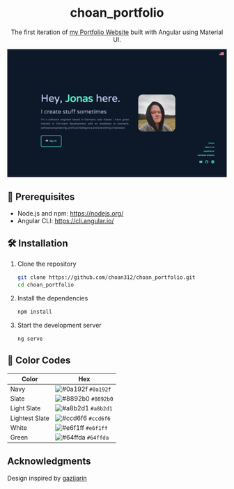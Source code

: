 
<h1 align="center">
   choan_portfolio
</h1>

<p align="center">
   The first iteration of <a href="https://portfolio-jonaswagner.vercel.app/" target="_blank">my Portfolio Website</a> built with Angular using Material UI.
</p>

<p align="center">
   <img width="1200" alt="Screenshot 2021-03-15 at 8 29 18 PM" src="src/assets/images/screenshot_portfolio.png">
</p>

## 📝 Prerequisites

- Node.js and npm: https://nodejs.org/
- Angular CLI: https://cli.angular.io/

## 🛠 Installation

1. Clone the repository

   ```sh
   git clone https://github.com/choan312/choan_portfolio.git
   cd choan_portfolio
   ```

2. Install the dependencies

   ```sh
   npm install
   ```

3. Start the development server

   ```sh
   ng serve
   ```

## 🎨 Color Codes

| Color          | Hex                                                                |
| -------------- | ------------------------------------------------------------------ |
| Navy           | ![#0a192f](https://via.placeholder.com/10/0a192f?text=+) `#0a192f` |
| Slate          | ![#8892b0](https://via.placeholder.com/10/8892b0?text=+) `#8892b0` |
| Light Slate    | ![#a8b2d1](https://via.placeholder.com/10/a8b2d1?text=+) `#a8b2d1` |
| Lightest Slate | ![#ccd6f6](https://via.placeholder.com/10/ccd6f6?text=+) `#ccd6f6` |
| White          | ![#e6f1ff](https://via.placeholder.com/10/e6f1ff?text=+) `#e6f1ff` |
| Green          | ![#64ffda](https://via.placeholder.com/10/64ffda?text=+) `#64ffda` |

## Acknowledgments

Design inspired by [gazijarin](https://github.com/gazijarin)